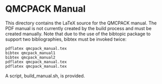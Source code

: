 # QMCPACK Manual

This directory contains the LaTeX source for the QMCPACK manual. The
PDF manual is not currently created by the build process and must be
created manually. Note that due to the use of the bibtopic package to
support two bibliographies, bibtex must be invoked twice:

```
pdflatex qmcpack_manual.tex
bibtex qmcpack_manual1
bibtex qmcpack_manual2
pdflatex qmcpack_manual.tex
pdflatex qmcpack_manual.tex
```

A script, build_manual.sh, is provided.

